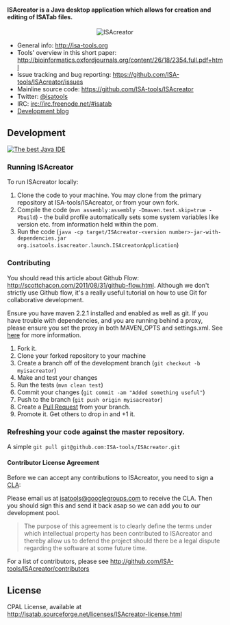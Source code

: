 #### ISAcreator is a Java desktop application which allows for creation and editing of ISATab files.

<p align="center">
<img src="http://isatools.files.wordpress.com/2011/09/isacreator1.png" align="center" alt="ISAcreator"/>
</p>

- General info: <http://isa-tools.org>
- Tools' overview in this short paper: <http://bioinformatics.oxfordjournals.org/content/26/18/2354.full.pdf+html>
- Issue tracking and bug reporting: <https://github.com/ISA-tools/ISAcreator/issues>
- Mainline source code: <https://github.com/ISA-tools/ISAcreator>
- Twitter: [@isatools](http://twitter.com/isatools)
- IRC: [irc://irc.freenode.net/#isatab](irc://irc.freenode.net/#isatab)
- [Development blog](http://isatools.wordpress.com) 

## Development

<a href="http://www.jetbrains.com/idea/" style="width:88px; height:31px;"><span style="margin: 0;padding: 0;position: absolute;top: -1px;left: 4px;font-size: 10px;cursor:pointer;"></span><img src="http://www.jetbrains.com/img/logos/recommend_idea1.gif" alt="The best Java IDE" border="0"/></a>

### Running ISAcreator

To run ISAcreator locally:

1. Clone the code to your machine. You may clone from the primary repository at ISA-tools/ISAcreator, or from your own fork.
2. Compile the code (`mvn assembly:assembly -Dmaven.test.skip=true -Pbuild`) - the build profile automatically sets some system variables like version etc. from information held within the pom.
3. Run the code (`java -cp target/ISAcreator-<version number>-jar-with-dependencies.jar org.isatools.isacreator.launch.ISAcreatorApplication`)

### Contributing

You should read this article about Github Flow: <http://scottchacon.com/2011/08/31/github-flow.html>. Although we don't strictly use Github flow, it's a really useful tutorial on how to use Git for collaborative development.

Ensure you have maven 2.2.1 installed and enabled as well as git. If you have trouble with dependencies, and you are running behind a proxy, please ensure you set the proxy in both MAVEN_OPTS and settings.xml. See [here](https://answers.atlassian.com/questions/31384/plugin-sdk-proxy-setting-for-https-is-not-working-but-http-is) for more information.

1. Fork it.
2. Clone your forked repository to your machine
3. Create a branch off of the development branch (`git checkout -b myisacreator`)
4. Make and test your changes
5. Run the tests (`mvn clean test`)
6. Commit your changes (`git commit -am "Added something useful"`)
7. Push to the branch (`git push origin myisacreator`)
8. Create a [Pull Request](http://help.github.com/pull-requests/) from your branch.
9. Promote it. Get others to drop in and +1 it.


### Refreshing your code against the master repository.

A simple `git pull git@github.com:ISA-tools/ISAcreator.git`


#### Contributor License Agreement

Before we can accept any contributions to ISAcreator, you need to sign a [CLA](http://en.wikipedia.org/wiki/Contributor_License_Agreement):

Please email us at <isatools@googlegroups.com> to receive the CLA. Then you should sign this and send it back asap so we can add you to our development pool.

> The purpose of this agreement is to clearly define the terms under which intellectual property has been contributed to ISAcreator and thereby allow us to defend the project should there be a legal dispute regarding the software at some future time.

For a list of contributors, please see <http://github.com/ISA-tools/ISAcreator/contributors>

## License

CPAL License, available at <http://isatab.sourceforge.net/licenses/ISAcreator-license.html>

